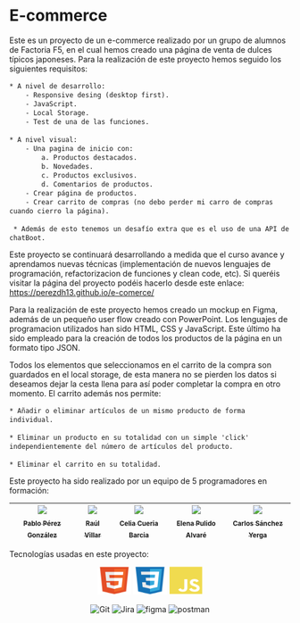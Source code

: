 # E-commerce
  Este es un proyecto de un e-commerce realizado por un grupo de alumnos de Factoria F5, en el cual hemos creado una página de venta de dulces típicos japoneses. Para la realización de este proyecto hemos seguido los siguientes requisitos:
    
    * A nivel de desarrollo:
        - Responsive desing (desktop first).
        - JavaScript.
        - Local Storage.
        - Test de una de las funciones.
    
    * A nivel visual:
        - Una pagina de inicio con:
            a. Productos destacados.
            b. Novedades.
            c. Productos exclusivos.
            d. Comentarios de productos.
        - Crear página de productos.
        - Crear carrito de compras (no debo perder mi carro de compras cuando cierro la página).

     * Además de esto tenemos un desafío extra que es el uso de una API de chatBoot.

  Este proyecto se continuará desarrollando a medida que el curso avance y aprendamos nuevas técnicas (implementación de nuevos lenguajes de programación, refactorizacion de funciones y clean code, etc). Si queréis visitar la página del proyecto podéis hacerlo desde este enlace: https://perezdh13.github.io/e-comerce/

  Para la realización de este proyecto hemos creado un mockup en Figma, además de un pequeño user flow creado con PowerPoint. Los lenguajes de programacion utilizados han sido HTML, CSS y JavaScript. Este último ha sido empleado para la creación de todos los productos de la página en un formato tipo JSON. 

  Todos los elementos que seleccionamos en el carrito de la compra son guardados en el local storage, de esta manera no se pierden los datos si deseamos dejar la cesta llena para así poder completar la compra en otro momento. El carrito además nos permite:
    
    * Añadir o eliminar artículos de un mismo producto de forma individual.
    
    * Eliminar un producto en su totalidad con un simple 'click' independientemente del número de artículos del producto.
    
    * Eliminar el carrito en su totalidad.

Este proyecto ha sido realizado por un equipo de 5 programadores en formación:


| [<img src="https://avatars.githubusercontent.com/u/120563338?v=4" width=115><br><sub>Pablo Pérez González</sub>](https://github.com/Perezdh13)| [<img src="https://avatars.githubusercontent.com/u/119669918?v=4" width=115><br><sub>Raúl Villar</sub>](https://github.com/RaulTheViking)| [<img src="https://avatars.githubusercontent.com/u/84899058?v=4" width=115><br><sub>Celia Cueria Barcia</sub>](https://github.com/celiacueria) | [<img src="https://avatars.githubusercontent.com/u/119506074?v=4" width=115><br><sub>Elena Pulido Alvaré</sub>](https://github.com/elenapulido) | [<img src="https://avatars.githubusercontent.com/u/110385073?v=4" width=115><br><sub>Carlos Sánchez Yerga</sub>](https://github.com/Holapueblodev) |
| :---: | :---: | :---: |  :---: |  :---: |



  

Tecnologías usadas en este proyecto:

<div align="center">
  <img align="center" alt="HTML" title="HTML 5" height="50" width="60" src="https://raw.githubusercontent.com/devicons/devicon/master/icons/html5/html5-original.svg">
  <img align="center" alt="CSS" title="CSS 3" height="50" width="60" src="https://raw.githubusercontent.com/devicons/devicon/master/icons/css3/css3-original.svg">
  <img align="center" alt="JavaScript" title="JavaScript" height="50" width="60" src="https://raw.githubusercontent.com/devicons/devicon/master/icons/javascript/javascript-plain.svg">
<br><br>
  <img align="center" alt="Git" title="Git" height="50" width="80" src="https://blog.facialix.com/wp-content/uploads/2021/04/git-github-cero-facialix.jpg">
  <img align="center" alt="Jira" title="Jira" height="50" width="100" src="https://logos-marcas.com/wp-content/uploads/2021/03/Jira-Simbolo.png">
  <img align="center" alt="figma" title="figma" height="50" width="80" src="https://www.protocol.com/media-library/figma-logo.png?id=29208385&width=1200&height=600&coordinates=0%2C60%2C0%2C60">
  <img align="center" alt="postman" title="postman" height="50" width="80" src="https://images.squarespace-cdn.com/content/v1/57c649658419c2380d1947be/1534825375055-OA4431YN1BZ93RTAEIZF/postman-tile.png?format=1500w">
</div>


